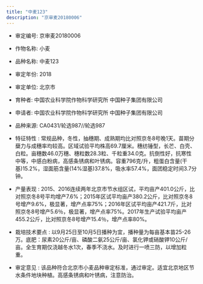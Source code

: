 ```yaml
---
title: "中麦123"
description: "京审麦20180006"
---
```

* 审定编号:  京审麦20180006

*  作物名称:  小麦

*  品种名称:  中麦123

*  审定年份:  2018

*  审定单位:  北京市

* 育种者:  中国农业科学院作物科学研究所  中国种子集团有限公司

*  申请者:  中国农业科学院作物科学研究所     中国种子集团有限公司

*  品种来源:  CA0431/轮选987//轮选987

*  特征特性 : 
常规品种，冬性，抽穗期、成熟期均比对照京冬8号晚1天。苗期分蘖力与成穗率均较高。区域试验平均株高69.7厘米。穗纺锤型，长芒、白壳、白粒。亩穗数46.0万穗、穗粒数28.3粒、千粒重34.0克。抗倒性好，抗寒性中等，中感白粉病，高感条锈病和叶锈病。容重796克/升，粗蛋白含量(干基)15.2%，湿面筋含量(14%湿基)37.8%，吸水率57.4%，面团稳定时间3.7分钟。
 
*  产量表现 : 
2015、2016连续两年北京市节水组区试，平均亩产401.0公斤，比对照京冬8号平均增产7.6%；2015年区试平均亩产380.2公斤，比对照京冬8号增产9.6%，极显著，增产点率75%；2016年区试平均亩产421.7斤，比对照京冬8号增产5.6％，极显著，增产点率75%。2017年生产试验平均亩产455.2公斤，比对照京冬8号增产15.4％，增产点率80%。

*  栽培技术要点 : 
以9月25日至10月5日播种为宜，播种量为每亩基本苗25-26万。底肥：尿素20公斤/亩、磷酸二氨25公斤/亩、氯化钾或硝酸钾10公斤/亩。全生育期仅浇越冬水1次，春季不浇水。及时进行一喷三防，以增加粒重。

*  审定意见 : 
该品种符合北京市小麦品种审定标准，通过审定。适宜北京地区节水条件地块种植。高感条锈病和叶锈病，注意防治。
